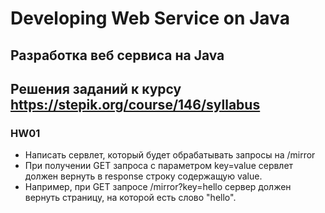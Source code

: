 # Developing Web Service on Java
## Разработка веб сервиса на Java
## Решения заданий к курсу https://stepik.org/course/146/syllabus

### HW01
- Написать сервлет, который будет обрабатывать запросы на /mirror
- При получении GET запроса с параметром key=value сервлет должен вернуть в response строку содержащую value.
- Например, при GET запросе /mirror?key=hello сервер должен вернуть страницу, на которой есть слово "hello".